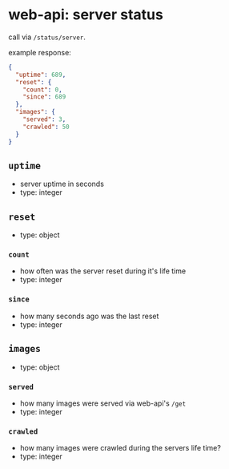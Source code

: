 # web-api: server status

call via `/status/server`.

example response:

```json
{
  "uptime": 689,
  "reset": {
    "count": 0,
    "since": 689
  },
  "images": {
    "served": 3,
    "crawled": 50
  }
}
```


## `uptime`

- server uptime in seconds
- type: integer


## `reset`

- type: object


### `count`

- how often was the server reset during it's life time
- type: integer


### `since`

- how many seconds ago was the last reset
- type: integer


## `images`

- type: object


### `served`

- how many images were served via web-api's `/get`
- type: integer


### `crawled`

- how many images were crawled during the servers life time?
- type: integer
